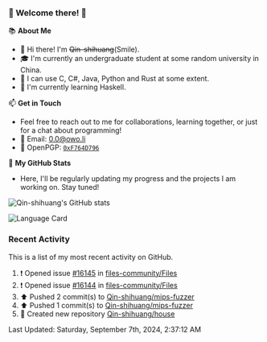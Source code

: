 ### 🌟 Welcome there! 🌟

📚 **About Me**
- 👋 Hi there! I'm ~~Qin-shihuang~~(Smile).
- 🎓 I'm currently an undergraduate student at some random university in China.
- 🚀 I can use C, C#, Java, Python and Rust at some extent.
- 🌱 I'm currently learning Haskell.

📫 **Get in Touch**
- Feel free to reach out to me for collaborations, learning together, or just for a chat about programming!
- 📩 Email: 0.0@owo.li
- 🔑 OpenPGP: [`0xF764D796`](https://keys.openpgp.org/vks/v1/by-fingerprint/99D5AF94A1585E16E14895EFBF6C0BF4F764D796)


📝 **My GitHub Stats**
- Here, I'll be regularly updating my progress and the projects I am working on. Stay tuned!

![Qin-shihuang's GitHub stats](https://github-readme-stats.vercel.app/api?username=Qin-shihuang&show_icons=true)

![Language Card](https://github-readme-stats.vercel.app/api/top-langs/?username=Qin-shihuang)
### Recent Activity

This is a list of my most recent activity on GitHub.

<!--RECENT_ACTIVITY:start-->
1. ❗️ Opened issue [#16145](https://github.com/files-community/Files/issues/16145) in [files-community/Files](https://github.com/files-community/Files)<br>
2. ❗️ Opened issue [#16144](https://github.com/files-community/Files/issues/16144) in [files-community/Files](https://github.com/files-community/Files)<br>
3. ⬆️ Pushed 2 commit(s) to [Qin-shihuang/mips-fuzzer](https://github.com/Qin-shihuang/mips-fuzzer)<br>
4. ⬆️ Pushed 1 commit(s) to [Qin-shihuang/mips-fuzzer](https://github.com/Qin-shihuang/mips-fuzzer)<br>
5. 📔 Created new repository [Qin-shihuang/house](https://github.com/Qin-shihuang/house)<br>
<!--RECENT_ACTIVITY:end-->

<!--RECENT_ACTIVITY:last_update-->
Last Updated: Saturday, September 7th, 2024, 2:37:12 AM
<!--RECENT_ACTIVITY:last_update_end-->
